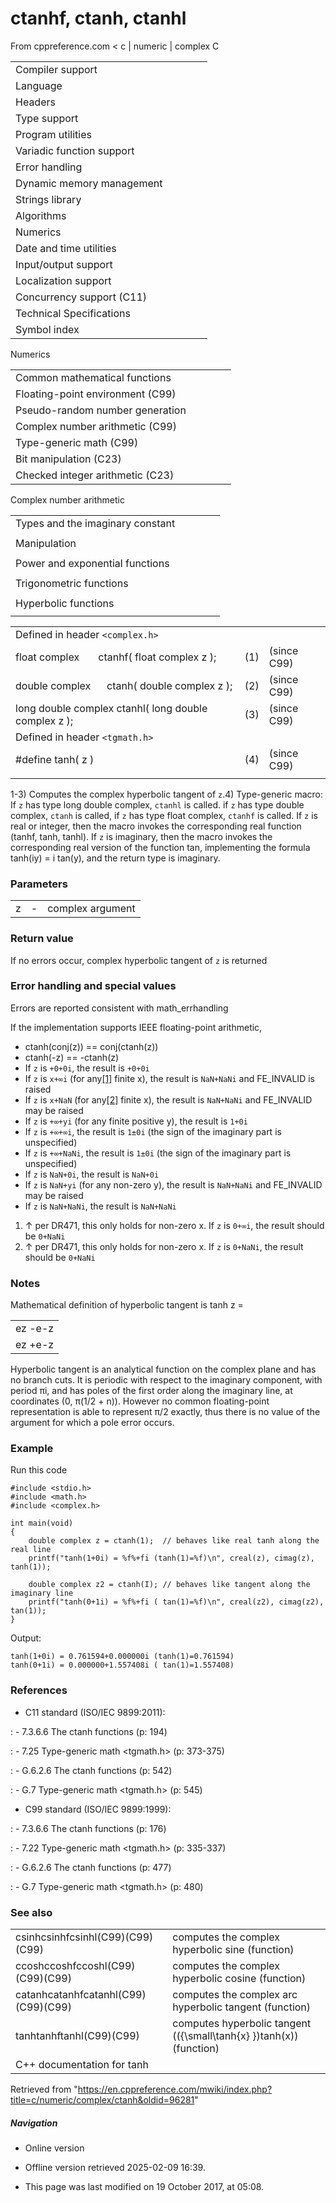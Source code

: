 # ctanhf, ctanh, ctanhl

From cppreference.com
< c‎ | numeric‎ | complex
 C

|  |  |  |  |  |
| --- | --- | --- | --- | --- |
| Compiler support | | | | |
| Language | | | | |
| Headers | | | | |
| Type support | | | | |
| Program utilities | | | | |
| Variadic function support | | | | |
| Error handling | | | | |
| Dynamic memory management | | | | |
| Strings library | | | | |
| Algorithms | | | | |
| Numerics | | | | |
| Date and time utilities | | | | |
| Input/output support | | | | |
| Localization support | | | | |
| Concurrency support (C11) | | | | |
| Technical Specifications | | | | |
| Symbol index | | | | |

 Numerics

|  |  |  |  |  |
| --- | --- | --- | --- | --- |
| Common mathematical functions | | | | |
| Floating-point environment (C99) | | | | |
| Pseudo-random number generation | | | | |
| Complex number arithmetic (C99) | | | | |
| Type-generic math (C99) | | | | |
| Bit manipulation (C23) | | | | |
| Checked integer arithmetic (C23) | | | | |

 Complex number arithmetic

|  |  |  |  |  |
| --- | --- | --- | --- | --- |
| Types and the imaginary constant | | | | |
| |  |  |  |  |  | | --- | --- | --- | --- | --- | | complex(C99) | | | | | | _Complex_I(C99) | | | | | | CMPLX(C11) | | | | | | |  |  |  |  |  | | --- | --- | --- | --- | --- | | imaginary(C99) | | | | | | _Imaginary_I(C99) | | | | | | I(C99) | | | | | |
| Manipulation | | | | |
| |  |  |  |  |  | | --- | --- | --- | --- | --- | | cimag(C99) | | | | | | creal(C99) | | | | | | carg(C99) | | | | | | |  |  |  |  |  | | --- | --- | --- | --- | --- | | cabs(C99) | | | | | | conj(C99) | | | | | | cproj(C99) | | | | | |
| Power and exponential functions | | | | |
| |  |  |  |  |  | | --- | --- | --- | --- | --- | | cexp(C99) | | | | | | clog(C99) | | | | | | |  |  |  |  |  | | --- | --- | --- | --- | --- | | cpow(C99) | | | | | | csqrt(C99) | | | | | |
| Trigonometric functions | | | | |
| |  |  |  |  |  | | --- | --- | --- | --- | --- | | ccos(C99) | | | | | | csin(C99) | | | | | | ctan(C99) | | | | | | |  |  |  |  |  | | --- | --- | --- | --- | --- | | cacos(C99) | | | | | | casin(C99) | | | | | | catan(C99) | | | | | |
| Hyperbolic functions | | | | |
| |  |  |  |  |  | | --- | --- | --- | --- | --- | | ccosh(C99) | | | | | | csinh(C99) | | | | | | ****ctanh****(C99) | | | | | | |  |  |  |  |  | | --- | --- | --- | --- | --- | | cacosh(C99) | | | | | | casinh(C99) | | | | | | catanh(C99) | | | | | |

|  |  |  |
| --- | --- | --- |
| Defined in header `<complex.h>` |  |  |
| float complex       ctanhf( float complex z ); | (1) | (since C99) |
| double complex      ctanh( double complex z ); | (2) | (since C99) |
| long double complex ctanhl( long double complex z ); | (3) | (since C99) |
| Defined in header `<tgmath.h>` |  |  |
| #define tanh( z ) | (4) | (since C99) |
|  |  |  |

1-3) Computes the complex hyperbolic tangent of `z`.4) Type-generic macro: If `z` has type long double complex, `ctanhl` is called. if `z` has type double complex, `ctanh` is called, if `z` has type float complex, `ctanhf` is called. If `z` is real or integer, then the macro invokes the corresponding real function (tanhf, tanh, tanhl). If `z` is imaginary, then the macro invokes the corresponding real version of the function tan, implementing the formula tanh(iy) = i tan(y), and the return type is imaginary.

### Parameters

|  |  |  |
| --- | --- | --- |
| z | - | complex argument |

### Return value

If no errors occur, complex hyperbolic tangent of `z` is returned

### Error handling and special values

Errors are reported consistent with math_errhandling

If the implementation supports IEEE floating-point arithmetic,

- ctanh(conj(z)) == conj(ctanh(z))
- ctanh(-z) == -ctanh(z)
- If `z` is `+0+0i`, the result is `+0+0i`
- If `z` is `x+∞i` (for any[[1]](ctanh.html#cite_note-1) finite x), the result is `NaN+NaNi` and FE_INVALID is raised
- If `z` is `x+NaN` (for any[[2]](ctanh.html#cite_note-2) finite x), the result is `NaN+NaNi` and FE_INVALID may be raised
- If `z` is `+∞+yi` (for any finite positive y), the result is `1+0i`
- If `z` is `+∞+∞i`, the result is `1±0i` (the sign of the imaginary part is unspecified)
- If `z` is `+∞+NaNi`, the result is `1±0i` (the sign of the imaginary part is unspecified)
- If `z` is `NaN+0i`, the result is `NaN+0i`
- If `z` is `NaN+yi` (for any non-zero y), the result is `NaN+NaNi` and FE_INVALID may be raised
- If `z` is `NaN+NaNi`, the result is `NaN+NaNi`

1. ↑ per DR471, this only holds for non-zero x. If `z` is `0+∞i`, the result should be `0+NaNi`
2. ↑ per DR471, this only holds for non-zero x. If `z` is `0+NaNi`, the result should be `0+NaNi`

### Notes

Mathematical definition of hyperbolic tangent is tanh z = 

|  |
| --- |
| ez -e-z |
| ez +e-z |

Hyperbolic tangent is an analytical function on the complex plane and has no branch cuts. It is periodic with respect to the imaginary component, with period πi, and has poles of the first order along the imaginary line, at coordinates (0, π(1/2 + n)). However no common floating-point representation is able to represent π/2 exactly, thus there is no value of the argument for which a pole error occurs.

### Example

Run this code

```
#include <stdio.h>
#include <math.h>
#include <complex.h>
 
int main(void)
{
    double complex z = ctanh(1);  // behaves like real tanh along the real line
    printf("tanh(1+0i) = %f%+fi (tanh(1)=%f)\n", creal(z), cimag(z), tanh(1));
 
    double complex z2 = ctanh(I); // behaves like tangent along the imaginary line
    printf("tanh(0+1i) = %f%+fi ( tan(1)=%f)\n", creal(z2), cimag(z2), tan(1));
}

```

Output:

```
tanh(1+0i) = 0.761594+0.000000i (tanh(1)=0.761594)
tanh(0+1i) = 0.000000+1.557408i ( tan(1)=1.557408)

```

### References

- C11 standard (ISO/IEC 9899:2011):

:   - 7.3.6.6 The ctanh functions (p: 194)

:   - 7.25 Type-generic math <tgmath.h> (p: 373-375)

:   - G.6.2.6 The ctanh functions (p: 542)

:   - G.7 Type-generic math <tgmath.h> (p: 545)

- C99 standard (ISO/IEC 9899:1999):

:   - 7.3.6.6 The ctanh functions (p: 176)

:   - 7.22 Type-generic math <tgmath.h> (p: 335-337)

:   - G.6.2.6 The ctanh functions (p: 477)

:   - G.7 Type-generic math <tgmath.h> (p: 480)

### See also

|  |  |
| --- | --- |
| csinhcsinhfcsinhl(C99)(C99)(C99) | computes the complex hyperbolic sine   (function) |
| ccoshccoshfccoshl(C99)(C99)(C99) | computes the complex hyperbolic cosine   (function) |
| catanhcatanhfcatanhl(C99)(C99)(C99) | computes the complex arc hyperbolic tangent   (function) |
| tanhtanhftanhl(C99)(C99) | computes hyperbolic tangent (\({\small\tanh{x} }\)tanh(x))   (function) |
| C++ documentation for tanh | |

Retrieved from "<https://en.cppreference.com/mwiki/index.php?title=c/numeric/complex/ctanh&oldid=96281>"

##### Navigation

- Online version
- Offline version retrieved 2025-02-09 16:39.

- This page was last modified on 19 October 2017, at 05:08.